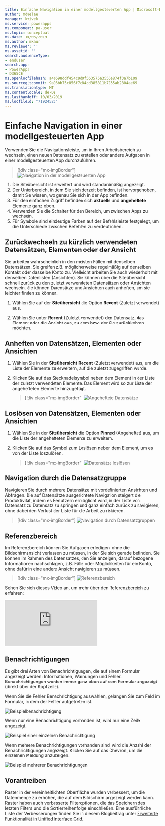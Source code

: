 ```yaml
---
title: Einfache Navigation in einer modellgesteuerten App | Microsoft-Dokumentation
author: mduelae
manager: kvivek
ms.service: powerapps
ms.component: pa-user
ms.topic: conceptual
ms.date: 10/03/2019
ms.author: mkaur
ms.reviewer: ''
ms.assetid: ''
search.audienceType:
- enduser
search.app:
- PowerApps
- D365CE
ms.openlocfilehash: a46698ddf454c9d0f563575a3553e874f3a7b109
ms.sourcegitcommit: 9a16bb75c856f7c84cd385811b7135ab2804ae69
ms.translationtype: MT
ms.contentlocale: de-DE
ms.lasthandoff: 10/03/2019
ms.locfileid: "71924521"
---
```

#  <a name="basic-navigation-in-a-model-driven-app"></a>Einfache Navigation in einer modellgesteuerten App 

Verwenden Sie die Navigationsleiste, um in Ihren Arbeitsbereich zu wechseln, einen neuen Datensatz zu erstellen oder andere Aufgaben in einer modellgesteuerten App durchzuführen.

> [!div class="mx-imgBorder"]
> ![Navigation in der modellgesteuerten App](media/nav.png "Navigation in der modellgesteuerten App")

1. Die Siteübersicht ist erweitert und wird standardmäßig angezeigt.
2. Der Unterbereich, in dem Sie sich derzeit befinden, ist hervorgehoben, damit Sie wissen, wo genau Sie sich in der App befinden.
3. Für den einfachen Zugriff befinden sich **aktuelle** und **angeheftete** Elemente ganz oben. 
4. Verwenden Sie die Schalter für den Bereich, um zwischen Apps zu wechseln.
5. Für Symbole sind eindeutige Farben auf der Befehlsleiste festgelegt, um die Unterschiede zwischen Befehlen zu verdeutlichen.
  
## <a name="get-back-to-recent-records-items-or-view"></a>Zurückwechseln zu kürzlich verwendeten Datensätzen, Elementen oder der Ansicht
Sie arbeiten wahrscheinlich in den meisten Fällen mit denselben Datensätzen. Sie greifen z.B. möglicherweise regelmäßig auf denselben Kontakt oder dasselbe Konto zu. Vielleicht arbeiten Sie auch wiederholt mit denselben Datenlisten (Ansichten). Sie können über die Siteübersicht schnell zurück zu den zuletzt verwendeten Datensätzen oder Ansichten wechseln. Sie können Datensätze und Ansichten auch anheften, um sie leichter finden zu können. 
  
1. Wählen Sie auf der **Siteübersicht** die Option **Recent** (Zuletzt verwendet) aus.
  
2. Wählen Sie unter **Recent** (Zuletzt verwendet) den Datensatz, das Element oder die Ansicht aus, zu dem bzw. der Sie zurückkehren möchten. 

## <a name="pin-records-items-or-view"></a>Anheften von Datensätzen, Elementen oder Ansichten

1. Wählen Sie in der **Siteübersicht** **Recent** (Zuletzt verwendet) aus, um die Liste der Elemente zu erweitern, auf die zuletzt zugegriffen wurde.
2. Klicken Sie auf das Stecknadelsymbol neben dem Element in der Liste der zuletzt verwendeten Elemente. Das Element wird so zur Liste der angehefteten Elemente hinzugefügt.

   > [!div class="mx-imgBorder"]
   > ![Angeheftete Datensätze](media/pinnedrecords.png "Angeheftete Datensätze")

## <a name="unpin-records-items-or-view"></a>Loslösen von Datensätzen, Elementen oder Ansichten

1. Wählen Sie in der **Siteübersicht** die Option **Pinned** (Angeheftet) aus, um die Liste der angehefteten Elemente zu erweitern.
2. Klicken Sie auf das Symbol zum Loslösen neben dem Element, um es von der Liste loszulösen.  

   > [!div class="mx-imgBorder"]
   > ![Datensätze loslösen](media/unpinnedrecords.png "Datensätze loslösen")

## <a name="record-set-navigation"></a>Navigation durch die Datensatzgruppe 
Navigieren Sie durch mehrere Datensätze mit vordefinierten Ansichten und Abfragen. Die auf Datensätze ausgerichtete Navigation steigert die Produktivität, indem es Benutzern ermöglicht wird, in der Liste von Datensatz zu Datensatz zu springen und ganz einfach zurück zu navigieren, ohne dabei den Verlust der Liste für die Arbeit zu riskieren.

> [!div class="mx-imgBorder"]
> ![Navigation durch Datensatzgruppen](media/recordset.png "Navigation durch Datensatzgruppen")

## <a name="reference-panel"></a>Referenzbereich
Im Referenzbereich können Sie Aufgaben erledigen, ohne die Bildschirmansicht verlassen zu müssen, in der Sie sich gerade befinden. Sie können im Rahmen des Datensatzes, den Sie anzeigen, darauf bezogene Informationen nachschlagen, z.B. Fälle oder Möglichkeiten für ein Konto, ohne dafür in eine andere Ansicht navigieren zu müssen.

> [!div class="mx-imgBorder"]
> ![Referenzbereich](media/reference-panel.png "Referenzbereich")

 Sehen Sie sich dieses Video an, um mehr über den Referenzbereich zu erfahren:

<div class="embeddedvideo"><iframe src="https://www.microsoft.com/en-us/videoplayer/embed/d8224c3f-6e20-4b8e-9d0d-b0f5602c7708" frameborder="0" allowfullscreen=""></iframe></div>

## <a name="notifications"></a>Benachrichtigungen 

Es gibt drei Arten von Benachrichtigungen, die auf einem Formular angezeigt werden: Informationen, Warnungen und Fehler. Benachrichtigungen werden immer ganz oben auf dem Formular angezeigt (direkt über der Kopfzeile).

Wenn Sie die Fehler Benachrichtigung auswählen, gelangen Sie zum Feld im Formular, in dem der Fehler aufgetreten ist.

![Beispielbenachrichtigung](media/notifications.png "Beispielbenachrichtigung")

Wenn nur eine Benachrichtigung vorhanden ist, wird nur eine Zeile angezeigt.

![Beispiel einer einzelnen Benachrichtigung](media/single_notification.png "Beispiel einer einzelnen Benachrichtigung")

Wenn mehrere Benachrichtigungen vorhanden sind, wird die Anzahl der Benachrichtigungen angezeigt. Klicken Sie auf das Chevron, um die einzelnen Meldung anzuzeigen.

![Beispiel mehrerer Benachrichtigungen](media/multiple_notification.png "Beispiel mehrerer Benachrichtigungen")

## <a name="grids"></a>Vorantreiben

Raster in der vereinheitlichten Oberfläche wurden verbessert, um die Datenmenge zu erhöhen, die auf dem Bildschirm angezeigt werden kann. Raster haben auch verbesserte Filteroptionen, die das Speichern des letzten Filters und die Sortierreihenfolge einschließen. Eine ausführliche Liste der Verbesserungen finden Sie in diesem Blogbeitrag unter [Erweiterte Funktionalität in Unified Interface Grid](https://powerapps.microsoft.com/en-us/blog/enhanced-functionality-in-unified-interface-grids).



